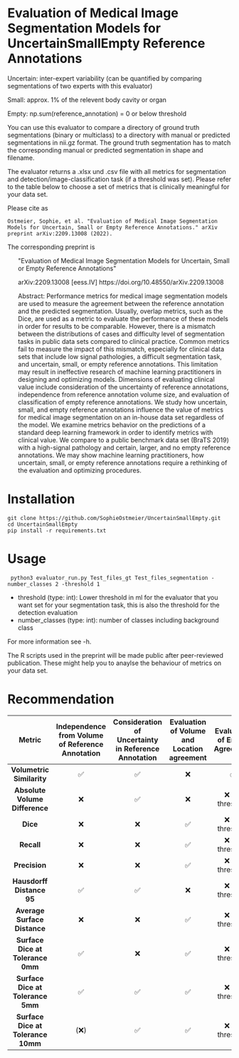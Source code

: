 # Evaluation of Medical Image Segmentation Models for UncertainSmallEmpty Reference Annotations

Uncertain: inter-expert variability (can be quantified by comparing segmentations of two experts with this evaluator)

Small: approx. 1% of the relevent body cavity or organ

Empty: np.sum(reference_annotation) = 0 or below threshold


You can use this evaluator to compare a directory of ground truth segmentations (binary or multiclass) to a directory with manual or predicted segmentations in nii.gz format. 
The ground truth segmentation has to match the corresponding manual or predicted segmentation in shape and filename. 

The evaluator returns a .xlsx und .csv file with all metrics for segmentation and detection/image-classification task (if a threshold was set). Please refer to the table below to choose a set of metrics that is clinically meaningful for your data set. 

Please cite as

```
Ostmeier, Sophie, et al. "Evaluation of Medical Image Segmentation Models for Uncertain, Small or Empty Reference Annotations." arXiv preprint arXiv:2209.13008 (2022).
```
 
The corresponding preprint is

<ul>
"Evaluation of Medical Image Segmentation Models for Uncertain, Small or Empty Reference Annotations"
</ul>
<ul>
arXiv:2209.13008 [eess.IV]
https://doi.org/10.48550/arXiv.2209.13008
</ul>
<ul>
Abstract:
Performance metrics for medical image segmentation models are used to measure the agreement between the reference annotation and the predicted segmentation. Usually, overlap metrics, such as the Dice, are used as a metric to evaluate the performance of these models in order for results to be comparable. However, there is a mismatch between the distributions of cases and difficulty level of segmentation tasks in public data sets compared to clinical practice. Common metrics fail to measure the impact of this mismatch, especially for clinical data sets that include low signal pathologies, a difficult segmentation task, and uncertain, small, or empty reference annotations. This limitation may result in ineffective research of machine learning practitioners in designing and optimizing models. Dimensions of evaluating clinical value include consideration of the uncertainty of reference annotations, independence from reference annotation volume size, and evaluation of classification of empty reference annotations. We study how uncertain, small, and empty reference annotations influence the value of metrics for medical image segmentation on an in-house data set regardless of the model. We examine metrics behavior on the predictions of a standard deep learning framework in order to identify metrics with clinical value. We compare to a public benchmark data set (BraTS 2019) with a high-signal pathology and certain, larger, and no empty reference annotations. We may show machine learning practitioners, how uncertain, small, or empty reference annotations require a rethinking of the evaluation and optimizing procedures.
</ul>

# Installation
```
git clone https://github.com/SophieOstmeier/UncertainSmallEmpty.git
cd UncertainSmallEmpty
pip install -r requirements.txt
```
# Usage

```
 python3 evaluator_run.py Test_files_gt Test_files_segmentation -number_classes 2 -threshold 1

```
- threshold (type: int): Lower threshold in ml for the evaluator that you want set for your segmentation task, this is also the threshold for the detection evaluation
- number_classes (type: int): number of classes including background class

For more information see -h.

The R scripts used in the preprint will be made public after peer-reviewed publication. These might help you to anaylse the behaviour of metrics on your data set.

# Recommendation
| **Metric**    | **Independence from Volume of Reference Annotation** | **Consideration of Uncertainty in Reference Annotation** | **Evaluation of Volume and Location agreement** | **Evaluation of Empty Agreement** |
|:-------------:|:----------------------------------------------------:|:---------------------------------------------------------:|:-------------------------------------------:|:-------------------------------:|
| **Volumetric Similarity**        | ✅   | ✅  | ❌  | ✅                      |
| **Absolute Volume Difference**       | ❌   | ✅  | ❌                                           | ❌ set threshold                 |
| **Dice**      | ❌                                                    | ❌                                                         | ✅                                  | ❌  set threshold                |
| **Recall**    | ❌                                                    | ❌                                                         | ✅                                  | ❌ set threshold                 |
| **Precision** | ❌                                                    | ❌                                                         | ✅                                  | ❌ set threshold                 |
| **Hausdorff Distance 95**     | ✅                                           | ✅                                                | ❌                                           | ❌ set threshold                 |
| **Average Surface Distance**       | ❌                                                    | ❌                                                         | ✅                                  | ❌ set threshold                 |
| **Surface Dice at Tolerance 0mm**  | ✅                                           | ❌                                                         | ✅                                  | ❌ set threshold                 |
| **Surface Dice at Tolerance 5mm**  | ✅                                           | ✅                                                | ✅                                  | ❌ set threshold                 |
| **Surface Dice at Tolerance 10mm** | (❌)                                                    | ✅                                                | ✅                                  | ❌ set threshold                 |

